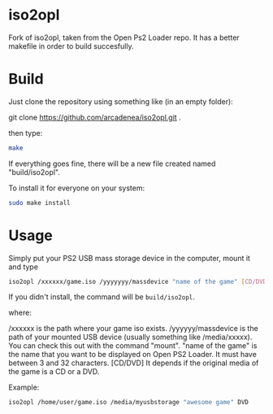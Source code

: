 # iso2opl
Fork of iso2opl, taken from the Open Ps2 Loader repo. It has a better makefile in order to build succesfully.


Build
=====

Just clone the repository using something like (in an empty folder):

git clone https://github.com/arcadenea/iso2opl.git .


then type:

```bash
make
```

If everything goes fine, there will be a new file created named "build/iso2opl".

To install it for everyone on your system:

```bash
sudo make install
```


Usage
=====

Simply put your PS2 USB mass storage device in the computer, mount it and type

```bash
iso2opl /xxxxxx/game.iso /yyyyyyy/massdevice "name of the game" [CD/DVD]
```

If you didn't install, the command will be `build/iso2opl`.

where:
 
/xxxxxx is the path where your game iso exists.
/yyyyyy/massdevice is the path of your mounted USB device (usually something like /media/xxxxx). You can check this out with the command "mount".
"name of the game" is the name that you want to be displayed on Open PS2 Loader. It must have between 3 and 32 characters.
[CD/DVD] It depends if the original media of the game is a CD or a DVD.


Example:

```bash
iso2opl /home/user/game.iso /media/myusbstorage "awesome game" DVD
```